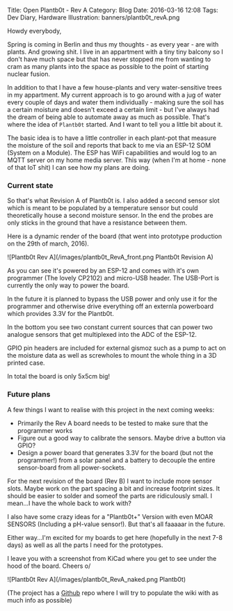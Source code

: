 Title: Open Plantb0t - Rev A
Category: Blog
Date: 2016-03-16 12:08
Tags: Dev Diary, Hardware
Illustration: banners/plantb0t_revA.png

Howdy everybody,

Spring is coming in Berlin and thus my thoughts - as every year - are with plants. And growing shit. I live in an appartment with a tiny tiny balcony so I don't have much space but that has never stopped me from wanting to cram as many plants into the space as possible to the point of starting nuclear fusion.

In addition to that I have a few house-plants and very water-sensitive trees in my appartment. My current approach is to go around with a jug of water every couple of days and water them individually - making sure the soil has a certain moisture and doesn't exceed a certain limit - but I've always had the dream of being able to automate away as much as possible. That's where the idea of `Plantb0t` started. And I want to tell you a little bit about it.

The basic idea is to have a little controller in each plant-pot that measure the moisture of the soil and reports that back to me via an ESP-12 SOM (System on a Module). The ESP has WiFi capabilities and would log to an MQTT server on my home media server. This way (when I'm at home - none of that IoT shit) I can see how my plans are doing.

### Current state

So that's what Revision A of Plantb0t is. I also added a second sensor slot which is meant to be populated by a temperature sensor but could theoretically house a second moisture sensor. In the end the probes are only sticks in the ground that have a resistance between them.

Here is a dynamic render of the board (that went into prototype production on the 29th of march, 2016).

![Plantb0t Rev A](/images/plantb0t_RevA_front.png Plantb0t Revision A)

As you can see it's powered by an ESP-12 and comes with it's own programmer (The lovely CP2102) and micro-USB header. The USB-Port is currently the only way to power the board.

In the future it is planned to bypass the USB power and only use it for the programmer and otherwise drive everything off an externla powerboard which provides 3.3V for the Plantb0t.

In the bottom you see two constant current sources that can power two analogue sensors that get multiplexed into the ADC of the ESP-12.

GPIO pin headers are included for external gismoz such as a pump to act on the moisture data as well as screwholes to mount the whole thing in a 3D printed case.

In total the board is only 5x5cm big!

### Future plans

A few things I want to realise with this project in the next coming weeks:

 - Primarily the Rev A board needs to be tested to make sure that the programmer works
 - Figure out a good way to calibrate the sensors. Maybe drive a button via GPIO?
 - Design a power board that generates 3.3V for the board (but not the programmer!) from a solar panel and a battery to decouple the entire sensor-board from all power-sockets.

For the next revision of the board (Rev B) I want to include more sensor slots. Maybe work on the part spacing a bit and increase footprint sizes. It should be easier to solder and someof the parts are ridiculously small. I mean...I have the whole back to work with?

I also have some crazy ideas for a "Plantb0t+" Version with even MOAR SENSORS (Including a pH-value sensor!). But that's all faaaaar in the future.

Either way...I'm excited for my boards to get here (hopefully in the next 7-8 days) as well as all the parts I need for the prototypes.

I leave you with a screenshot from KiCad where you get to see under the hood of the board. Cheers o/

![Plantb0t Rev A](/images/plantb0t_RevA_naked.png Plantb0t)

(The project has a [Github](https://github.com/spacekookie/open_plantb0t) repo where I will try to populate the wiki with as much info as possible)